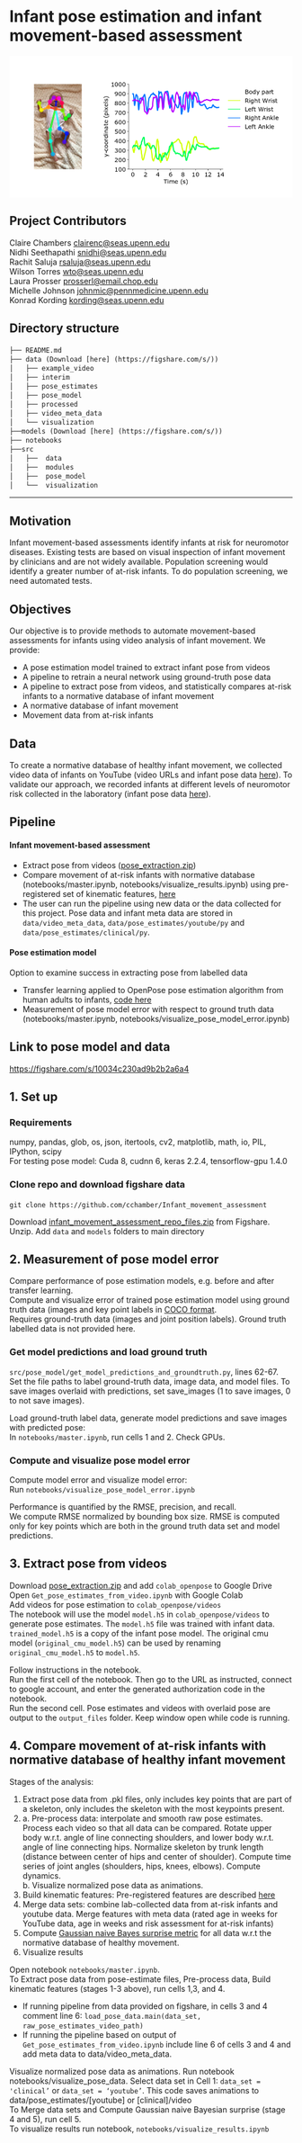 # Infant pose estimation and infant movement-based assessment


<img src='image/pose_estimates.png' align="middle">


## Project Contributors
Claire Chambers clairenc@seas.upenn.edu   
Nidhi Seethapathi snidhi@seas.upenn.edu  
Rachit Saluja rsaluja@seas.upenn.edu  
Wilson Torres wto@seas.upenn.edu  
Laura Prosser prosserl@email.chop.edu  
Michelle Johnson johnmic@pennmedicine.upenn.edu  
Konrad Kording kording@seas.upenn.edu  

Directory structure
------------

    ├── README.md  
    ├── data (Download [here] (https://figshare.com/s/))  
    │   ├── example_video  
    │   ├── interim  
    │   ├── pose_estimates  
    │   ├── pose_model  
    │   ├── processed  
    │   ├── video_meta_data  
    │   └── visualization  
    ├──models (Download [here] (https://figshare.com/s/))  
    ├── notebooks  
    ├──src  
    │   ├──  data  
    │   ├──  modules  
    │   ├──  pose_model  
    │   └──  visualization 


--------

## Motivation
Infant movement-based assessments identify infants at risk for neuromotor diseases. Existing tests are based on visual inspection of infant movement by clinicians and are not widely available. Population screening would identify a greater number of at-risk infants. To do population screening, we need automated tests.

## Objectives
Our objective is to provide methods to automate movement-based assessments for infants using video analysis of infant movement.
We provide:
- A pose estimation model trained to extract infant pose from videos
- A pipeline to retrain a neural network using ground-truth pose data
- A pipeline to extract pose from videos, and statistically compares at-risk infants to a normative database of infant movement
- A normative database of infant movement
- Movement data from at-risk infants

## Data
To create a normative database of healthy infant movement, we collected video data of infants on YouTube (video URLs and  infant pose data [here](https://figshare.com/s/10034c230ad9b2b2a6a4)). To validate our approach, we recorded infants at different levels of neuromotor risk collected in the laboratory (infant pose data [here](https://figshare.com/s/10034c230ad9b2b2a6a4)).

## Pipeline

#### Infant movement-based assessment
- Extract pose from videos ([pose_extraction.zip](https://figshare.com/s/10034c230ad9b2b2a6a4))
- Compare movement of at-risk infants with normative database (notebooks/master.ipynb, notebooks/visualize_results.ipynb) using pre-registered set of kinematic features, [here](https://osf.io/hv7tm/)
- The user can run the pipeline using new data or the data collected for this project. Pose data and infant meta data are stored in `data/video_meta_data`, `data/pose_estimates/youtube/py` and `data/pose_estimates/clinical/py`.

#### Pose estimation model
Option to examine success in extracting pose from labelled data
- Transfer learning applied to OpenPose pose estimation algorithm from human adults to infants, [code here](https://github.com/cchamber/openpose_keras)
- Measurement of pose model error with respect to ground truth data (notebooks/master.ipynb,
notebooks/visualize_pose_model_error.ipynb)

## Link to pose model and data
https://figshare.com/s/10034c230ad9b2b2a6a4  

## 1. Set up
### Requirements
 numpy, pandas, glob, os, json, itertools, cv2, matplotlib, math, io, PIL, IPython, scipy  
For testing pose model: Cuda 8, cudnn 6, keras 2.2.4, tensorflow-gpu 1.4.0

### Clone repo and download figshare data
`git clone https://github.com/cchamber/Infant_movement_assessment`

Download [infant_movement_assessment_repo_files.zip](https://figshare.com/s/10034c230ad9b2b2a6a4) from Figshare. Unzip. Add `data` and `models` folders to main directory  

## 2. Measurement of pose model error
Compare performance of pose estimation models, e.g. before and after transfer learning.  
Compute and visualize error of trained pose estimation model using ground truth data (images and key point labels in [COCO format](www.cocodataset.org/).  
Requires ground-truth data (images and joint position labels). Ground truth labelled data is not provided here.  

### Get model predictions and load ground truth
`src/pose_model/get_model_predictions_and_groundtruth.py`, lines 62-67. Set the file paths to label ground-truth data, image data, and model files. To save images overlaid with predictions, set save_images (1 to save images, 0 to not save images). 

Load ground-truth label data, generate model predictions and save images with predicted pose:  
In `notebooks/master.ipynb`, run cells 1 and 2. Check GPUs.

### Compute and visualize pose model error
Compute model error and visualize model error:  
Run `notebooks/visualize_pose_model_error.ipynb`  

Performance is quantified by the RMSE, precision, and recall.  
We compute RMSE normalized by bounding box size. RMSE is computed only for key points which are both in the ground truth data set and model predictions.  


## 3. Extract pose from videos 
Download [pose_extraction.zip](https://figshare.com/s/10034c230ad9b2b2a6a4) and add `colab_openpose` to Google Drive  
Open `Get_pose_estimates_from_video.ipynb` with Google Colab    
Add videos for pose estimation to `colab_openpose/videos`  
The notebook will use the model `model.h5` in `colab_openpose/videos` to generate pose estimates. The `model.h5` file was trained with infant data. `trained_model.h5` is a copy of the infant pose model. The original cmu model (`original_cmu_model.h5`) can be used by renaming `original_cmu_model.h5` to `model.h5`.  

Follow instructions in the notebook.  
Run the first cell of the notebook. Then go to the URL as instructed, connect to google account, and enter the generated authorization code in the notebook.  
Run the second cell. Pose estimates and videos with overlaid pose are output to the `output_files` folder.  Keep window open while code is running.

## 4. Compare movement of at-risk infants with normative database of healthy infant movement
Stages of the analysis:
1. Extract pose data from .pkl files, only includes key points that are part of a skeleton, only includes the skeleton with the most keypoints present.  
2. a. Pre-process data: interpolate and smooth raw pose estimates. Process each video so that all data can be compared. Rotate upper body w.r.t. angle of line connecting shoulders, and lower body w.r.t. angle of line connecting hips. Normalize skeleton by trunk length (distance between center of hips and center of shoulder). Compute time series of joint angles (shoulders, hips, knees, elbows). Compute dynamics.  
b. Visualize normalized pose data as animations.  
3. Build kinematic features: Pre-registered features are described [here](https://osf.io/hv7tm/)   
4. Merge data sets: combine lab-collected data from at-risk infants and youtube data. Merge features with meta data (rated age in weeks for YouTube data, age in weeks and risk assessment for at-risk infants)
5. Compute [Gaussian naive Bayes surprise metric](https://en.wikipedia.org/wiki/Naive_Bayes_classifier#Gaussian_naive_Bayes) for all data w.r.t the normative database of healthy movement. 
6. Visualize results  

Open notebook `notebooks/master.ipynb`.  
To Extract pose data from pose-estimate files, Pre-process data, Build kinematic features (stages 1-3 above), run cells 1,3, and 4.  
- If running pipeline from data provided on figshare, in cells 3 and 4 comment line 6: `load_pose_data.main(data_set, raw_pose_estimates_video_path)`  
- If running the pipeline based on output of `Get_pose_estimates_from_video.ipynb` include line 6 of cells 3 and 4 and add meta data to data/video_meta_data.  

Visualize normalized pose data as animations. Run notebook notebooks/visualize_pose_data. Select data set in Cell 1: `data_set = 'clinical’` or `data_set = ‘youtube’`. This code saves animations to data/pose_estimates/[youtube] or [clinical]/video  
To Merge data sets and Compute Gaussian naive Bayesian surprise (stage 4 and 5), run cell 5.  
To visualize results run notebook, `notebooks/visualize_results.ipynb`  
